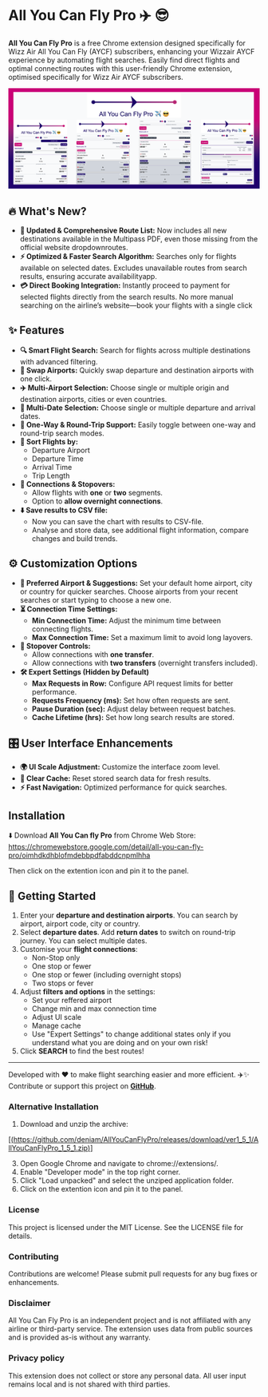 


# All You Can Fly Pro ✈️ 😎

**All You Can Fly Pro** is a free Chrome extension designed specifically for Wizz Air All You Can Fly (AYCF) subscribers, enhancing your Wizzair AYCF experience by automating flight searches. Easily find direct flights and optimal connecting routes with this user-friendly Chrome extension, optimised specifically for Wizz Air AYCF subscribers.


<img src="assets/screenshot.png" alt="All You Can Fly Pro" width="1200">

## 🔥 What's New?

- **📍 Updated & Comprehensive Route List:** Now includes all new destinations available in the Multipass PDF, even those missing from the official website dropdown​routes.
- **⚡ Optimized & Faster Search Algorithm:**
Searches only for flights available on selected dates.
Excludes unavailable routes from search results, ensuring accurate availability​app.
- **💳 Direct Booking Integration:**
Instantly proceed to payment for selected flights directly from the search results.
No more manual searching on the airline’s website—book your flights with a single click​

## ✨ Features

- **🔍 Smart Flight Search:** Search for flights across multiple destinations with advanced filtering.
- **🔄 Swap Airports:** Quickly swap departure and destination airports with one click.
- **✈️ Multi-Airport Selection:** Choose single or multiple origin and destination airports, cities or even countries.
- **📅 Multi-Date Selection:** Choose single or multiple departure and arrival dates.
- **🛫 One-Way & Round-Trip Support:** Easily toggle between one-way and round-trip search modes.
- **🔀 Sort Flights by:** 
  - Departure Airport  
  - Departure Time  
  - Arrival Time  
  - Trip Length  
- **🔄 Connections & Stopovers:**
  - Allow flights with **one** or **two** segments.
  - Option to **allow overnight connections**.
- **⬇️ Save results to CSV file:**
  - Now you can save the chart with results to CSV-file.
  - Analyse and store data, see additional flight information, compare changes and build trends.

## ⚙️ Customization Options

- **🏡 Preferred Airport & Suggestions:** Set your default home airport, city or country for quicker searches. Choose airports from your recent searches or start typing to choose a new one.
- **⏳ Connection Time Settings:**
  - **Min Connection Time:** Adjust the minimum time between connecting flights.
  - **Max Connection Time:** Set a maximum limit to avoid long layovers.
- **🚏 Stopover Controls:**
  - Allow connections with **one transfer**.
  - Allow connections with **two transfers** (overnight transfers included).
- **🛠️ Expert Settings (Hidden by Default)**
  - **Max Requests in Row:** Configure API request limits for better performance.
  - **Requests Frequency (ms):** Set how often requests are sent.
  - **Pause Duration (sec):** Adjust delay between request batches.
  - **Cache Lifetime (hrs):** Set how long search results are stored.

## 🎛️ User Interface Enhancements

- **🌍 UI Scale Adjustment:** Customize the interface zoom level.
- **🧹 Clear Cache:** Reset stored search data for fresh results.
- **⚡ Fast Navigation:** Optimized performance for quick searches.

## Installation
⬇️ Download **All You Can fly Pro** from Chrome Web Store:
https://chromewebstore.google.com/detail/all-you-can-fly-pro/oimhdkdhblofmdebbpdfabddcnpmlhha

Then click on the extention icon and pin it to the panel.


## 🚀 Getting Started

1. Enter your **departure and destination airports**. You can search by airport, airport code, city or country.
2. Select **departure dates**. Add **return dates** to switch on round-trip journey.  You can select multiple dates.
3. Customise your **flight connections**:
    - Non-Stop only
    - One stop or fewer
    - One stop or fewer (including overnight stops)
    - Two stops or fever
4. Adjust **filters and options** in the settings:
    - Set your reffered airport
    - Change min and max connection time
    - Adjust UI scale
    - Manage cache
    - Use "Expert Settings" to change additional states only if you understand what you are doing and on your own risk!
5. Click **SEARCH** to find the best routes!

---

Developed with ❤️ to make flight searching easier and more efficient. ✈️✨  
Contribute or support this project on **[GitHub](https://github.com/deniam/AllYouCanFlyPro)**.

### Alternative Installation
1. Download and unzip the archive:
   
[[(https://github.com/deniam/AllYouCanFlyPro/releases/download/ver1_5_1/AllYouCanFlyPro_1_5_1.zip)]](https://github.com/deniam/AllYouCanFlyPro/releases/download/ver1_5_1/AllYouCanFlyPro_v1_5_1.zip)

3. Open Google Chrome and navigate to chrome://extensions/.
4. Enable "Developer mode" in the top right corner.
5. Click "Load unpacked" and select the unziped application folder.
6. Click on the extention icon and pin it to the panel.

### License
This project is licensed under the MIT License. See the LICENSE file for details.

### Contributing
Contributions are welcome! Please submit pull requests for any bug fixes or enhancements.

### Disclaimer
All You Can Fly Pro is an independent project and is not affiliated with any airline or third-party service. The extension uses data from public sources and is provided as-is without any warranty.

### Privacy policy
This extension does not collect or store any personal data. All user input remains local and is not shared with third parties.
